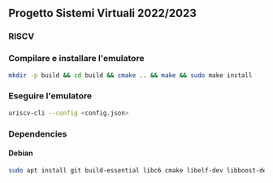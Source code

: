 ## Progetto Sistemi Virtuali 2022/2023
### RISCV

### Compilare e installare l'emulatore
```bash 
mkdir -p build && cd build && cmake .. && make && sudo make install 
```

### Eseguire l'emulatore
```bash
uriscv-cli --config <config.json>
```

### Dependencies
#### Debian

```bash
sudo apt install git build-essential libc6 cmake libelf-dev libboost-dev libboost-program-options-dev libsigc++-2.0-dev gcc-riscv64-unknown-elf
```
